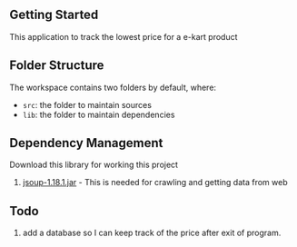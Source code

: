 ## Getting Started

This application to track the lowest price for a e-kart product

## Folder Structure

The workspace contains two folders by default, where:

- `src`: the folder to maintain sources
- `lib`: the folder to maintain dependencies



## Dependency Management

Download this library for working this project

1. [jsoup-1.18.1.jar](https://jsoup.org/download) - This is needed for crawling and getting data from web


## Todo

1. add a database so I can keep track of the price after exit of program.